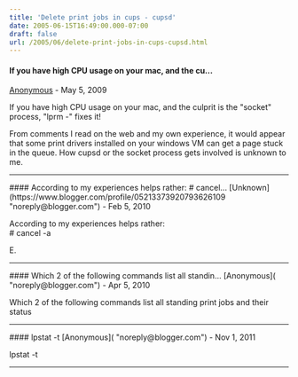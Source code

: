 ```yaml
---
title: 'Delete print jobs in cups - cupsd'
date: 2005-06-15T16:49:00.000-07:00
draft: false
url: /2005/06/delete-print-jobs-in-cups-cupsd.html
---
```


#### If you have high CPU usage on your mac, and the cu...
[Anonymous]( "noreply@blogger.com") - <time datetime="2009-04-30T23:49:00.000-07:00">May 5, 2009</time>

If you have high CPU usage on your mac, and the culprit is the "socket" process, "lprm -" fixes it!  
  
From comments I read on the web and my own experience, it would appear that some print drivers installed on your windows VM can get a page stuck in the queue. How cupsd or the socket process gets involved is unknown to me.
<hr />
#### According to my experiences helps rather: # cancel...
[Unknown](https://www.blogger.com/profile/05213373920793626109 "noreply@blogger.com") - <time datetime="2010-02-04T23:42:07.670-08:00">Feb 5, 2010</time>

According to my experiences helps rather:  
\# cancel -a  
  
E.
<hr />
#### Which 2 of the following commands list all standin...
[Anonymous]( "noreply@blogger.com") - <time datetime="2010-04-23T02:21:10.065-07:00">Apr 5, 2010</time>

Which 2 of the following commands list all standing print jobs and their status
<hr />
#### lpstat -t
[Anonymous]( "noreply@blogger.com") - <time datetime="2011-11-21T07:39:55.440-08:00">Nov 1, 2011</time>

lpstat -t
<hr />
